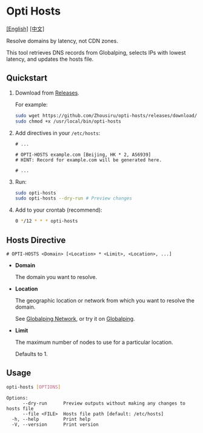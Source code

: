 # Opti Hosts

[[English]](./README.md) [[中文]](./README.zh-CN.md)

Resolve domains by latency, not CDN zones.

This tool retrieves DNS records from Globalping, selects IPs with lowest latency, and updates the hosts file.

## Quickstart

1.  Download from [Releases](https://github.com/Zhousiru/opti-hosts/releases/latest).

    For example:

    ```bash
    sudo wget https://github.com/Zhousiru/opti-hosts/releases/download/latest/opti-hosts-x86_64-unknown-linux-gnu -O /usr/local/bin/opti-hosts
    sudo chmod +x /usr/local/bin/opti-hosts
    ```

2.  Add directives in your `/etc/hosts`:

    ```plaintext
    # ...

    # OPTI-HOSTS example.com [Beijing, HK * 2, AS6939]
    # HINT: Record for example.com will be generated here.

    # ...
    ```

3.  Run:

    ```bash
    sudo opti-hosts
    sudo opti-hosts --dry-run # Preview changes
    ```

4.  Add to your crontab (recommend):

    ```bash
    0 */12 * * * opti-hosts
    ```

## Hosts Directive

```
# OPTI-HOSTS <Domain> [<Location> * <Limit>, <Location>, ...]
```

- **Domain**

  The domain you want to resolve.

- **Location**

  The geographic location or network from which you want to resolve the domain.

  See [Globalping Network](https://globalping.io/network), or try it on [Globalping](https://globalping.io/).

- **Limit**

  The maximum number of nodes to use for a particular location.

  Defaults to 1.

## Usage

```bash
opti-hosts [OPTIONS]
```

```plaintext
Options:
      --dry-run      Preview outputs without making any changes to hosts file
      --file <FILE>  Hosts file path [default: /etc/hosts]
  -h, --help         Print help
  -V, --version      Print version
```
